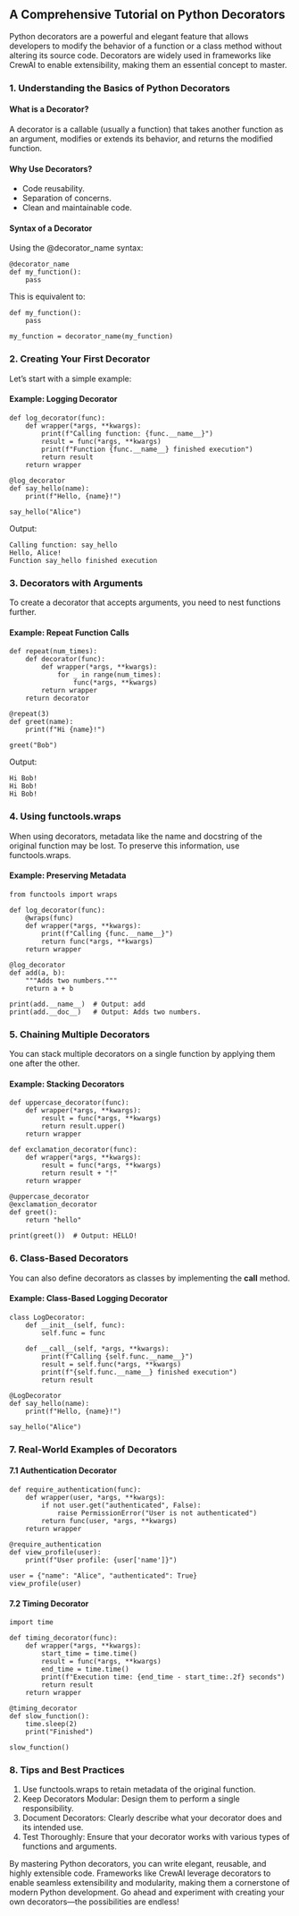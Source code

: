 ## A Comprehensive Tutorial on Python Decorators

Python decorators are a powerful and elegant feature that allows developers to modify the behavior of a function or a class method without altering its source code. Decorators are widely used in frameworks like CrewAI to enable extensibility, making them an essential concept to master.


### 1. Understanding the Basics of Python Decorators

#### What is a Decorator?

A decorator is a callable (usually a function) that takes another function as an argument, modifies or extends its behavior, and returns the modified function.

#### Why Use Decorators?

* Code reusability.
* Separation of concerns.
* Clean and maintainable code.

#### Syntax of a Decorator

Using the @decorator_name syntax:

```
@decorator_name
def my_function():
    pass
```

This is equivalent to:

```
def my_function():
    pass

my_function = decorator_name(my_function)
```

### 2. Creating Your First Decorator

Let’s start with a simple example:

#### Example: Logging Decorator

```
def log_decorator(func):
    def wrapper(*args, **kwargs):
        print(f"Calling function: {func.__name__}")
        result = func(*args, **kwargs)
        print(f"Function {func.__name__} finished execution")
        return result
    return wrapper

@log_decorator
def say_hello(name):
    print(f"Hello, {name}!")

say_hello("Alice")
```

Output:

```
Calling function: say_hello
Hello, Alice!
Function say_hello finished execution
```

### 3. Decorators with Arguments

To create a decorator that accepts arguments, you need to nest functions further.

#### Example: Repeat Function Calls

```
def repeat(num_times):
    def decorator(func):
        def wrapper(*args, **kwargs):
            for _ in range(num_times):
                func(*args, **kwargs)
        return wrapper
    return decorator

@repeat(3)
def greet(name):
    print(f"Hi {name}!")

greet("Bob")
```

Output:

```
Hi Bob!
Hi Bob!
Hi Bob!
```

### 4. Using functools.wraps

When using decorators, metadata like the name and docstring of the original function may be lost. To preserve this information, use functools.wraps.

#### Example: Preserving Metadata

```
from functools import wraps

def log_decorator(func):
    @wraps(func)
    def wrapper(*args, **kwargs):
        print(f"Calling {func.__name__}")
        return func(*args, **kwargs)
    return wrapper

@log_decorator
def add(a, b):
    """Adds two numbers."""
    return a + b

print(add.__name__)  # Output: add
print(add.__doc__)   # Output: Adds two numbers.
```

### 5. Chaining Multiple Decorators

You can stack multiple decorators on a single function by applying them one after the other.

#### Example: Stacking Decorators

```
def uppercase_decorator(func):
    def wrapper(*args, **kwargs):
        result = func(*args, **kwargs)
        return result.upper()
    return wrapper

def exclamation_decorator(func):
    def wrapper(*args, **kwargs):
        result = func(*args, **kwargs)
        return result + "!"
    return wrapper

@uppercase_decorator
@exclamation_decorator
def greet():
    return "hello"

print(greet())  # Output: HELLO!
```

### 6. Class-Based Decorators

You can also define decorators as classes by implementing the __call__ method.

#### Example: Class-Based Logging Decorator

```
class LogDecorator:
    def __init__(self, func):
        self.func = func

    def __call__(self, *args, **kwargs):
        print(f"Calling {self.func.__name__}")
        result = self.func(*args, **kwargs)
        print(f"{self.func.__name__} finished execution")
        return result

@LogDecorator
def say_hello(name):
    print(f"Hello, {name}!")

say_hello("Alice")
```

### 7. Real-World Examples of Decorators

#### 7.1 Authentication Decorator

```
def require_authentication(func):
    def wrapper(user, *args, **kwargs):
        if not user.get("authenticated", False):
            raise PermissionError("User is not authenticated")
        return func(user, *args, **kwargs)
    return wrapper

@require_authentication
def view_profile(user):
    print(f"User profile: {user['name']}")

user = {"name": "Alice", "authenticated": True}
view_profile(user)
```

#### 7.2 Timing Decorator

```
import time

def timing_decorator(func):
    def wrapper(*args, **kwargs):
        start_time = time.time()
        result = func(*args, **kwargs)
        end_time = time.time()
        print(f"Execution time: {end_time - start_time:.2f} seconds")
        return result
    return wrapper

@timing_decorator
def slow_function():
    time.sleep(2)
    print("Finished")

slow_function()
```

### 8. Tips and Best Practices

1. Use functools.wraps to retain metadata of the original function.
2. Keep Decorators Modular: Design them to perform a single responsibility.
3. Document Decorators: Clearly describe what your decorator does and its intended use.
4. Test Thoroughly: Ensure that your decorator works with various types of functions and arguments.


By mastering Python decorators, you can write elegant, reusable, and highly extensible code. Frameworks like CrewAI leverage decorators to enable seamless extensibility and modularity, making them a cornerstone of modern Python development. Go ahead and experiment with creating your own decorators—the possibilities are endless!